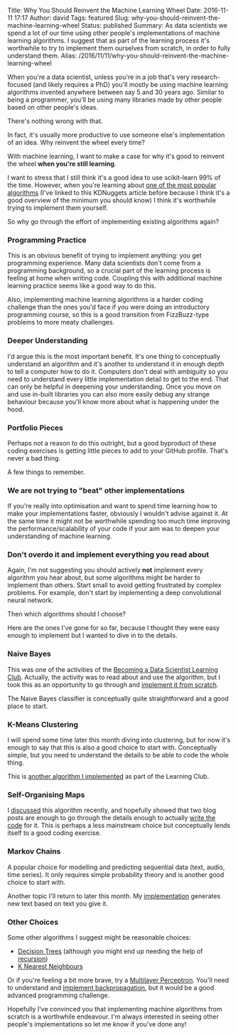 Title: Why You Should Reinvent the Machine Learning Wheel
Date: 2016-11-11 17:17
Author: david
Tags: featured
Slug: why-you-should-reinvent-the-machine-learning-wheel
Status: published
Summary: As data scientists we spend a lot of our time using other people's implementations of machine learning algorithms. I suggest that as part of the learning process it's worthwhile to try to implement them ourselves from scratch, in order to fully understand them.
Alias: /2016/11/11/why-you-should-reinvent-the-machine-learning-wheel

When you're a data scientist, unless you're in a job that's very
research-focused (and likely requires a PhD) you'll mostly be using
machine learning algorithms invented anywhere between say 5 and 30 years
ago. Similar to being a programmer, you'll be using many libraries made
by other people based on other people's ideas.

There's nothing wrong with that.

In fact, it's usually more productive to use someone else's
implementation of an idea. Why reinvent the wheel every time?

With machine learning, I want to make a case for why it's good to
reinvent the wheel **when you're still learning**.

I want to stress that I still think it's a good idea to use scikit-learn
99% of the time. However, when you're learning about [one of the most popular algorithms](http://www.kdnuggets.com/2016/08/10-algorithms-machine-learning-engineers.html)
(I've linked to this KDNuggets article before because I think it's a
good overview of the minimum you should know) I think it's worthwhile
trying to implement them yourself.

So why go through the effort of implementing existing algorithms again?

### Programming Practice

This is an obvious benefit of trying to implement anything: you get
programming experience. Many data scientists don't come from a
programming background, so a crucial part of the learning process is
feeling at home when writing code. Coupling this with additional machine
learning practice seems like a good way to do this.

Also, implementing machine learning algorithms is a harder coding
challenge than the ones you'd face if you were doing an introductory
programming course, so this is a good transition from FizzBuzz-type
problems to more meaty challenges.

### Deeper Understanding

I'd argue this is the most important benefit. It's one thing to
conceptually understand an algorithm and it's another to understand it
in enough depth to tell a computer how to do it. Computers don't deal
with ambiguity so you need to understand every little implementation
detail to get to the end. That can only be helpful in deepening your
understanding. Once you move on and use in-built libraries you can also
more easily debug any strange behaviour because you'll know more about
what is happening under the hood.

### Portfolio Pieces

Perhaps not a reason to do this outright, but a good byproduct of these
coding exercises is getting little pieces to add to your GitHub profile.
That's never a bad thing.

A few things to remember.

### We are not trying to "beat" other implementations

If you're really into optimisation and want to spend time learning how
to make your implementations faster, obviously I wouldn't advise against
it. At the same time it might not be worthwhile spending too much time
improving the performance/scalability of your code if your aim was to
deepen your understanding of machine learning.

### Don't overdo it and implement everything you read about

Again, I'm not suggesting you should actively **not** implement every
algorithm you hear about, but some algorithms might be harder to
implement than others. Start small to avoid getting frustrated by
complex problems. For example, don't start by implementing a deep
convolutional neural network.

Then which algorithms should I choose?

Here are the ones I've gone for so far, because I thought they were easy
enough to implement but I wanted to dive in to the details.

### Naive Bayes

This was one of the activities of the [Becoming a Data Scientist Learning Club](http://www.becomingadatascientist.com/learningclub/).
Actually, the activity was to read about and use the algorithm, but I
took this as an opportunity to go through and [implement it from scratch](https://github.com/davidasboth/data-science-learning-club/tree/master/activity-5-naive-bayes).

The Naive Bayes classifier is conceptually quite straightforward and a
good place to start.

### K-Means Clustering

I will spend some time later this month diving into clustering, but for
now it's enough to say that this is also a good choice to start with.
Conceptually simple, but you need to understand the details to be able
to code the whole thing.

This is [another algorithm I implemented](https://github.com/davidasboth/data-science-learning-club/blob/master/activity-6-kmeans/notebooks/K-Means.ipynb)
as part of the Learning Club.

### Self-Organising Maps

I
[discussed](/blog/self-organising-maps-an-introduction/)
this algorithm recently, and hopefully showed that two blog posts are
enough to go through the details enough to actually [write the code](https://github.com/davidasboth/blog-notebooks/blob/master/self-organising-map/Self-Organising%20Map.ipynb)
for it. This is perhaps a less mainstream choice but conceptually lends
itself to a good coding exercise.

### Markov Chains

A popular choice for modelling and predicting sequential data (text,
audio, time series). It only requires simple probability theory and is
another good choice to start with.

Another topic I'll return to later this month. My
[implementation](https://github.com/davidasboth/markov-chain-for-text)
generates new text based on text you give it.

### Other Choices

Some other algorithms I suggest might be reasonable choices:

-   [Decision Trees](http://machinelearningmastery.com/classification-and-regression-trees-for-machine-learning/)
    (although you might end up needing the help of
    [recursion](https://en.wikipedia.org/wiki/Recursion_(computer_science)))
-   [K Nearest Neighbours](http://machinelearningmastery.com/k-nearest-neighbors-for-machine-learning/)

Or if you're feeling a bit more brave, try a [Multilayer Perceptron](http://deeplearning.net/tutorial/mlp.html). You'll need to
understand and [implement backpropagation](https://mattmazur.com/2015/03/17/a-step-by-step-backpropagation-example/),
but it would be a good advanced programming challenge.

Hopefully I've convinced you that implementing machine algorithms from
scratch is a worthwhile endeavour. I'm always interested in seeing other
people's implementations so let me know if you've done any!
